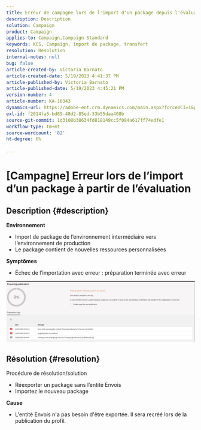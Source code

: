 ```yaml
---
title: Erreur de campagne lors de l'import d'un package depuis l'évaluation
description: Description
solution: Campaign
product: Campaign
applies-to: Campaign,Campaign Standard
keywords: KCS, Campaign, import de package, transfert
resolution: Resolution
internal-notes: null
bug: false
article-created-by: Victoria Barnato
article-created-date: 5/19/2023 4:41:37 PM
article-published-by: Victoria Barnato
article-published-date: 5/19/2023 4:45:21 PM
version-number: 4
article-number: KA-16343
dynamics-url: https://adobe-ent.crm.dynamics.com/main.aspx?forceUCI=1&pagetype=entityrecord&etn=knowledgearticle&id=3a456c02-64f6-ed11-8848-6045bd0065b6
exl-id: f2014fa5-bd89-48d2-85ed-33b55daa408b
source-git-commit: 1d3108b38634fd818149cc5f084a617ff74edfe1
workflow-type: tm+mt
source-wordcount: '82'
ht-degree: 6%

---
```


# [Campagne] Erreur lors de l’import d’un package à partir de l’évaluation

## Description {#description}

<b>Environnement</b>
- Import de package de l’environnement intermédiaire vers l’environnement de production
- Le package contient de nouvelles ressources personnalisées

<b>Symptômes</b>
- Échec de l’importation avec erreur : préparation terminée avec erreur


![](assets/___3b456c02-64f6-ed11-8848-6045bd0065b6___.jpeg)




## Résolution {#resolution}

Procédure de résolution/solution
- Réexporter un package sans l’entité Envois
- Importez le nouveau package

<b>Cause</b>
- L&#39;entité Envois n&#39;a pas besoin d&#39;être exportée. Il sera recréé lors de la publication du profil.
